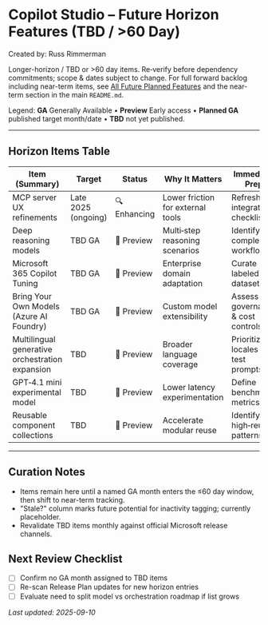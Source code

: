 # Copilot Studio – Future Horizon Features (TBD / >60 Day)
Created by: Russ Rimmerman

Longer-horizon / TBD or >60 day items. Re‑verify before dependency commitments; scope & dates subject to change. For full forward backlog including near-term items, see [All Future Planned Features](./Future_Planned_Features.md) and the near-term section in the main `README.md`.

Legend: **GA** Generally Available • **Preview** Early access • **Planned GA** published target month/date • **TBD** not yet published.

---
## Horizon Items Table
<!-- BEGIN:FUTURE_HORIZON -->
| Item (Summary) | Target | Status | Why It Matters | Immediate Prep | Stale? |
|----------------|--------|--------|----------------|----------------|--------|
| MCP server UX refinements | Late 2025 (ongoing) | 🔍 Enhancing | Lower friction for external tools | Refresh integration checklist | – |
| Deep reasoning models | TBD GA | 🧪 Preview | Multi‑step reasoning scenarios | Identify complex workflows | – |
| Microsoft 365 Copilot Tuning | TBD GA | 🧪 Preview | Enterprise domain adaptation | Curate labeled datasets | – |
| Bring Your Own Models (Azure AI Foundry) | TBD GA | 🧪 Preview | Custom model extensibility | Assess governance & cost controls | – |
| Multilingual generative orchestration expansion | TBD | 🧪 Preview | Broader language coverage | Prioritize locales & test prompts | – |
| GPT‑4.1 mini experimental model | TBD | 🧪 Preview | Lower latency experimentation | Define benchmark metrics | – |
| Reusable component collections | TBD | 🧪 Preview | Accelerate modular reuse | Identify high‑reuse patterns | – |
<!-- END:FUTURE_HORIZON -->

---
## Curation Notes
- Items remain here until a named GA month enters the ≤60 day window, then shift to near-term tracking.
- "Stale?" column marks future potential for inactivity tagging; currently placeholder.
- Revalidate TBD items monthly against official Microsoft release channels.

## Next Review Checklist
- [ ] Confirm no GA month assigned to TBD items
- [ ] Re-scan Release Plan updates for new horizon entries
- [ ] Evaluate need to split model vs orchestration roadmap if list grows

_Last updated: 2025-09-10_
